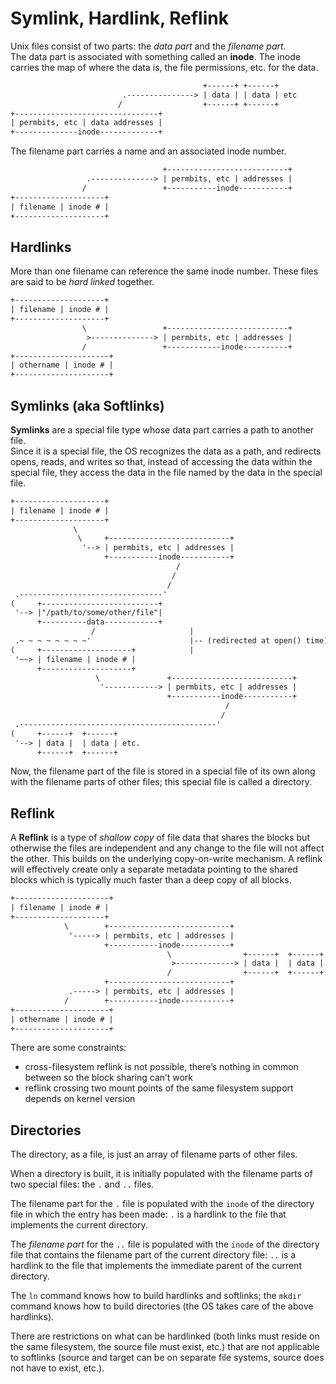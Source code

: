 # Symlink, Hardlink, Reflink

Unix files consist of two parts: the *data part* and the *filename part*.  
The data part is associated with something called an **inode**. The inode carries the map of where the data is, the file permissions, etc. for the data.

```txt
                                           +------+ +------+
                         .---------------> | data | | data | etc
                        /                  +------+ +------+
+--------------------------------+
| permbits, etc | data addresses |
+--------------inode-------------+
```

The filename part carries a name and an associated inode number.

```txt
                                  +---------------------------+
                 .--------------> | permbits, etc | addresses |
                /                 +-----------inode-----------+
+--------------------+
| filename | inode # |
+--------------------+
```

## Hardlinks

More than one filename can reference the same inode number. These files are said to be *hard linked* together.

```txt
+--------------------+
| filename | inode # |
+--------------------+
                \                 +---------------------------+
                 >--------------> | permbits, etc | addresses |
                /                 +------------inode----------+
+---------------------+
| othername | inode # |
+---------------------+

```

## Symlinks (aka Softlinks)

**Symlinks** are a special file type whose data part carries a path to another file.  
Since it is a special file, the OS recognizes the data as a path, and redirects opens, reads, and writes so that, instead of accessing the data within the special file, they access the data in the file named by the data in the special file.

```txt
+--------------------+
| filename | inode # |
+--------------------+
              \
               \     +---------------------------+
                '--> | permbits, etc | addresses |
                     +-----------inode-----------+
                                     /
                                    /
                                   /
 .--------------------------------'
(     +--------------------------+
 '--> |"/path/to/some/other/file"| 
      +----------data------------+
                  /                     |
 .~ ~ ~ ~ ~ ~ ~ ~'                      |-- (redirected at open() time)
(     +--------------------+            |
 '~~> | filename | inode # |
      +--------------------+
                   \               +---------------------------+
                    '------------> | permbits, etc | addresses |
                                   +-----------inode-----------+
                                                /
                                               /
 .--------------------------------------------'
(     +------+  +------+ 
 '--> | data |  | data | etc.
      +------+  +------+ 
```

Now, the filename part of the file is stored in a special file of its own along with the filename parts of other files; this special file is called a directory.

## Reflink

A **Reflink** is a type of *shallow copy* of file data that shares the blocks but otherwise the files are independent and any change to the file will not affect the other. This builds on the underlying copy-on-write mechanism. A reflink will effectively create only a separate metadata pointing to the shared blocks which is typically much faster than a deep copy of all blocks.

```txt
+---------------------+
| filename | inode # |
+--------------------+
            \        +---------------------------+
             '-----> | permbits, etc | addresses |
                     +-----------inode-----------+
                                   \                +------+  +------+
                                    >-------------> | data |  | data | etc.
                                   /                +------+  +------+
                     +---------------------------+
             .-----> | permbits, etc | addresses |
            /        +-----------inode-----------+
+---------------------+
| othername | inode # |
+---------------------+
```

There are some constraints:

- cross-filesystem reflink is not possible, there’s nothing in common between so the block sharing can’t work
- reflink crossing two mount points of the same filesystem support depends on kernel version

## Directories

The directory, as a file, is just an array of filename parts of other files.

When a directory is built, it is initially populated with the filename parts of two special files: the `.` and `..` files.

The filename part for the `.` file is populated with the `inode` of the directory file in which the entry has been made: `.` is a hardlink to the file that implements the current directory.

The *filename part* for the `..` file is populated with the `inode` of the directory file that contains the filename part of the current directory file: `..` is a hardlink to the file that implements the immediate parent of the current directory.

The `ln` command knows how to build hardlinks and softlinks; the `mkdir` command knows how to build directories (the OS takes care of the above hardlinks).

There are restrictions on what can be hardlinked (both links must reside on the same filesystem, the source file must exist, etc.) that are not applicable to softlinks (source and target can be on separate file systems, source does not have to exist, etc.).
